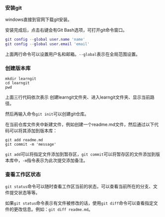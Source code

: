 ### 安装git

windows直接到官网下载git安装。

安装完成后，点击右键会有Git Bash选项，可打开git命令窗口。

```g
git config --global user.name 'name'
git config --global user.email 'email'
```

上面两行命令可以设置用户名和邮箱。`--global`表示在全局范围设置。



### 创建版本库

```
mkdir learngit
cd learngit
pwd
```

上面三行代码依次表示 创建learngit文件夹、进入learngit文件夹、显示当前路径。

然后再输入命令`git init`可以创建git仓库。

在当前仓库文件夹中新建文件，例如创建一个readme.md文件，然后通过以下代码可以将其添加到版本库：

```
git add readme.md
git commit -m 'message'
```

`git add`可以将指定文件添加到暂存区，`git commit`可以将暂存区的文件添加到版本库中，`-m`指令表示为此次提交添加备注。

### 查看工作区状态

`git status`命令可以随时查看工作区当前的状态，可以查看当前所在的分支、文件提交状态等等。

如果`git status`命令表示有文件被修改的话，使用`git diff`命令可以查看指定文件的更改信息。例如：`git diff readme.md`。





